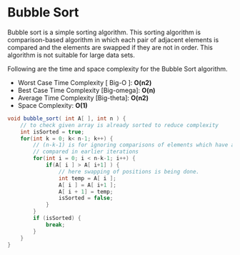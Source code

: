 # Bubble Sort

Bubble sort is a simple sorting algorithm. This sorting algorithm is comparison-based algorithm in which each pair of adjacent elements is compared and the elements are swapped if they are not in order. This algorithm is not suitable for large data sets.

Following are the time and space complexity for the Bubble Sort algorithm.

- Worst Case Time Complexity [ Big-O ]: **O(n2)**
- Best Case Time Complexity [Big-omega]: **O(n)**
- Average Time Complexity [Big-theta]: **O(n2)**
- Space Complexity: **O(1)**

```java
void bubble_sort( int A[ ], int n ) {
    // to check given array is already sorted to reduce complexity
    int isSorted = true;
    for(int k = 0; k< n-1; k++) {
        // (n-k-1) is for ignoring comparisons of elements which have already been 
        // compared in earlier iterations
        for(int i = 0; i < n-k-1; i++) {
            if(A[ i ] > A[ i+1] ) {
                // here swapping of positions is being done.
                int temp = A[ i ];
                A[ i ] = A[ i+1 ];
                A[ i + 1] = temp;
                isSorted = false;
            }
        }
        if (isSorted) {
 			break;           
        }
    }
}
```

